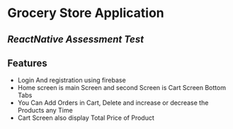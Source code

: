 # Grocery Store Application
## _ReactNative Assessment Test_






## Features

- Login And registration using firebase
- Home screen is main Screen and second Screen is Cart Screen Bottom Tabs 
- You Can Add Orders in Cart, Delete and increase or decrease the Products any Time
- Cart Screen also display Total Price of Product


